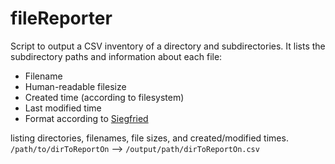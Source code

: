 # fileReporter

Script to output a CSV inventory of a directory and subdirectories. It lists the subdirectory paths and information about each file:

* Filename
* Human-readable filesize
* Created time (according to filesystem)
* Last modified time
* Format according to [Siegfried](https://www.itforarchivists.com/siegfried/)


 listing directories, filenames, file sizes, and created/modified times.
`/path/to/dirToReportOn` --> `/output/path/dirToReportOn.csv`


